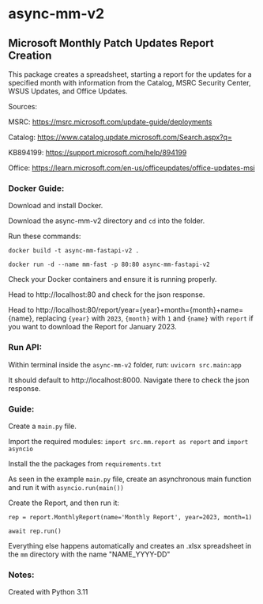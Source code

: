 # async-mm-v2

## Microsoft Monthly Patch Updates Report Creation
This package creates a spreadsheet, starting a report for the updates for a specified month with information from the Catalog, MSRC Security Center, WSUS Updates, and Office Updates.

Sources:

MSRC: https://msrc.microsoft.com/update-guide/deployments

Catalog: https://www.catalog.update.microsoft.com/Search.aspx?q=

KB894199: https://support.microsoft.com/help/894199

Office: https://learn.microsoft.com/en-us/officeupdates/office-updates-msi


### Docker Guide:

Download and install Docker.

Download the async-mm-v2 directory and `cd` into the folder.

Run these commands:

`docker build -t async-mm-fastapi-v2 .`

`docker run -d --name mm-fast -p 80:80 async-mm-fastapi-v2`

Check your Docker containers and ensure it is running properly.

Head to http://localhost:80 and check for the json response.

Head to http://localhost:80/report/year={year}+month={month}+name={name}, replacing `{year}` with `2023`, `{month}` with `1` and `{name}` with `report` if you want to download the Report for January 2023.


### Run API:

Within terminal inside the `async-mm-v2` folder, run: `uvicorn src.main:app`

It should default to http://localhost:8000. Navigate there to check the json response. 


### Guide:

Create a `main.py` file.

Import the required modules: `import src.mm.report as report` and `import asyncio`

Install the the packages from `requirements.txt`

As seen in the example `main.py` file, create an asynchronous main function and run it with `asyncio.run(main())`

Create the Report, and then run it:

`rep = report.MonthlyReport(name='Monthly Report', year=2023, month=1)`

`await rep.run()`

Everything else happens automatically and creates an .xlsx spreadsheet in the `mm` directory with the name "NAME_YYYY-DD"

### Notes:

Created with Python 3.11

